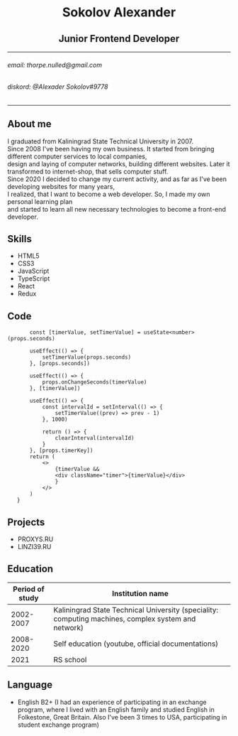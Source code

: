 <h1 align="center">Sokolov Alexander</h1>
<h2 align="center"> Junior Frontend Developer</h2>

<hr>
<h6>email: thorpe.nulled@gmail.com</h6>
<h6>diskord: @Alexader Sokolov#9778 <br></h6>

<hr>

<h2>About me</h2>

I graduated from Kaliningrad State Technical University in 2007.
<br>
Since 2008 I've been having my own business. It started from bringing different computer services to local companies,
<br>
design and laying of computer networks, building different websites. Later it transformed to internet-shop, that sells computer stuff.
<br>
Since 2020 I decided to change my current activity, and as far as I've been developing websites for many years, 
<br>
I realized, that I want to become a web developer. So, I made my own personal learning plan 
<br>
and started to learn all new necessary technologies to become a front-end developer.
 
<h2>Skills</h2>

+ HTML5
+ CSS3
+ JavaScript
+ TypeScript
+ React
+ Redux

<h2>Code</h2>

```export const Timer = (props: TimerPropsType) => {
       const [timerValue, setTimerValue] = useState<number>(props.seconds)
   
       useEffect(() => {
           setTimerValue(props.seconds)
       }, [props.seconds])
   
       useEffect(() => {
           props.onChangeSeconds(timerValue)
       }, [timerValue])
   
       useEffect(() => {
           const intervalId = setInterval(() => {
               setTimerValue((prev) => prev - 1)
           }, 1000)
   
           return () => {
               clearInterval(intervalId)
           }
       }, [props.timerKey])
       return (
           <>
               {timerValue &&
               <div className="timer">{timerValue}</div>
               }
           </>
       )
   }
```

<h2>Projects</h2>

  - PROXYS.RU
  - LINZI39.RU

<h2>Education</h2> 

Period of study | Institution name
------------ | -------------
2002-2007 | Kaliningrad State Technical University (speciality: computing machines, complex system and network)
2008-2020 | Self education (youtube, official documentations)
2021 | RS school
    
<h2>Language</h2>

 - English B2+ (I had an experience of participating in an exchange program, 
 where I lived with an English family and studied English in Folkestone, Great Britain. 
 Also I've been 3 times to USA, participating in student exchange program)
